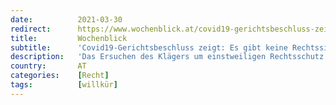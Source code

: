 ```yaml
---
date:          2021-03-30
redirect:      https://www.wochenblick.at/covid19-gerichtsbeschluss-zeigt-es-gibt-keine-rechtssicherheit-mehr/
title:         Wochenblick
subtitle:      'Covid19-Gerichtsbeschluss zeigt: Es gibt keine Rechtssicherheit mehr'
description:   'Das Ersuchen des Klägers um einstweiligen Rechtsschutz hatte Erfolg, aber die Begründung des Gerichts schließt jeden Ausweg aus der Lockdown-Krise aus.'
country:       AT
categories:    [Recht]
tags:          [willkür]
---
```

